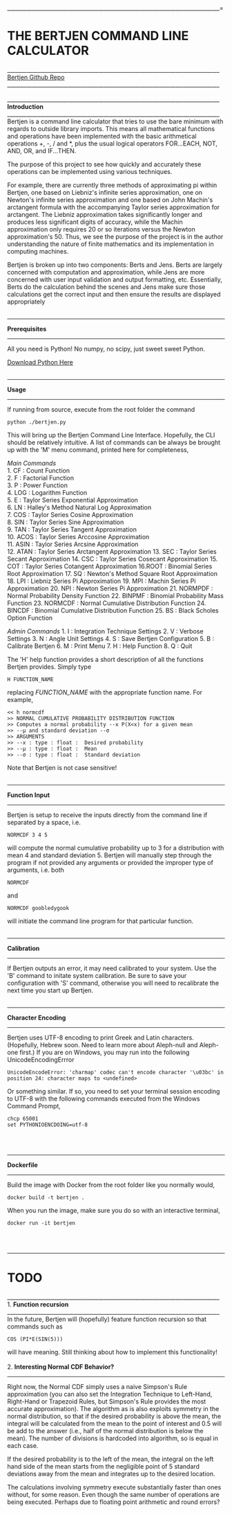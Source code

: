 _____________________________________________________________________________=
<h1>THE BERTJEN COMMAND LINE CALCULATOR</h1>
_____________________________________________________________________________
<a href = "https://github.com/chinchalinchin/bertjen"> Bertjen Github Repo</a>
_____________________________________________________________________________<br><br>
_____________________________________________________________________________
<b>Introduction</b>
_____________________________________________________________________________
Bertjen is a command line calculator that tries to use the bare minimum with regards to outside library imports. This means all mathematical functions and operations have been implemented with the basic arithmetical operations +, -, / and *, plus the usual logical operators FOR...EACH, NOT, AND, OR, and IF...THEN. 

The purpose of this project to see how quickly and accurately these operations can be implemented using various techniques. 

For example, there are currently three methods of approximating pi within Bertjen, one based on Liebniz's infinite series approximation, one on Newton's infinite series approximation and one based on John Machin's arctangent formula with the accompanying Taylor series approximation for arctangent. The Liebniz approximation takes significantly longer and produces less significant digits of accuracy, while the Machin approximation only requires 20 or so iterations versus the Newton approximation's 50.  Thus, we see the purpose of the project is in the author understanding the nature of finite mathematics and its implementation in computing machines. 

Bertjen is broken up into two components: Berts and Jens. Berts are largely concerned with computation and approximation, while Jens are more concerned with user input validation  and output formatting, etc. Essentially, Berts do the calculation behind the scenes and Jens make sure those calculations get the correct input and then ensure the results are displayed appropriately<br><br>
_____________________________________________________________________________
<b>Prerequisites</b>
_____________________________________________________________________________
All you need is Python! No numpy, no scipy, just sweet sweet Python.

<a href="https://www.python.org/downloads/">Download Python Here</a><br><br>
_____________________________________________________________________________
<b>Usage</b>
_____________________________________________________________________________
If running from source, execute from the root folder the command

	python ./bertjen.py

This will bring up the Bertjen Command Line Interface. Hopefully, the CLI should be relatively intuitive. A list of commands can be always be brought up with the 'M' menu command, printed here for completeness,

<i>Main Commands</i><br>
	1. CF : Count Function<br>
	2. F : Factorial Function<br>
	3. P : Power Function<br>
	4. LOG : Logarithm Function<br>
	5. E : Taylor Series Exponential Approximation<br>
	6. LN : Halley's Method Natural Log Approximation<br>
	7. COS : Taylor Series Cosine Approximation<br>
	8. SIN : Taylor Series Sine Approximation<br>
	9. TAN : Taylor Series Tangent Approximation<br>
	10. ACOS : Taylor Series Arccosine Approximation<br>
	11. ASIN : Taylor Series Arcsine Approximation<br>
	12. ATAN : Taylor Series Arctangent Approximation
	13. SEC : Taylor Series Secant Approximation
	14. CSC : Taylor Series Cosecant Approximation
	15. COT : Taylor Series Cotangent Approximation
	16.ROOT : Binomial Series Root Approximation
	17. SQ : Newton's Method Square Root Approximation
	18. LPI : Liebniz Series Pi Approximation
	19. MPI : Machin Series Pi Approximation
	20. NPI : Newton Series Pi Approximation
	21. NORMPDF : Normal Probability Density Function
	22. BINPMF : Binomial Probability Mass Function
	23. NORMCDF : Normal Cumulative Distribution Function
	24. BINCDF : Binomial Cumulative Distribution Function
	25. BS : Black Scholes Option Function

<i>Admin Commands</i>
	1. I : Integration Technique Settings
	2. V : Verbose Settings
	3. N : Angle Unit Settings
	4. S : Save Bertjen Configuration
	5. B : Calibrate Bertjen
	6. M : Print Menu
	7. H : Help Function
	8. Q : Quit

The 'H' help function provides a short description of all the functions Bertjen provides. Simply type 

	H FUNCTION_NAME

replacing <i>FUNCTION_NAME</i> with the appropriate function name. For example, 

	<< h normcdf
	>> NORMAL CUMULATIVE PROBABILITY DISTRIBUTION FUNCTION
	>> Computes a normal probability --x P(X<x) for a given mean
	>> --μ and standard deviation --σ
	>> ARGUMENTS
	>> --x : type : float :  Desired probability
	>> --μ : type : float :  Mean
	>> --σ : type : float :  Standard deviation

Note that Bertjen is not case sensitive! <br><br>
_____________________________________________________________________________
<b>Function Input</b>
_____________________________________________________________________________
Bertjen is setup to receive the inputs directly from the command line if separated by a space, i.e.

	NORMCDF 3 4 5

will compute the normal cumulative probability up to 3 for a distribution with mean 4 and standard deviation 5. Bertjen will manually step through the program if not provided any arguments or provided the improper type of arguments, i.e. both

	NORMCDF

and
	
	NORMCDF goobledygook

will initiate the command line program for that particular function. <br><br>
_____________________________________________________________________________
<b>Calibration</b>
_____________________________________________________________________________

If Bertjen outputs an error, it may need calibrated to your system. Use the 'B' command to initate system calibration. Be sure to save your configuration with 'S' command, otherwise you will need to recalibrate the next time you start up Bertjen.<br><br>
_____________________________________________________________________________
<b>Character Encoding</b>
_____________________________________________________________________________
Bertjen uses UTF-8 encoding to print Greek and Latin characters. (Hopefully, Hebrew soon. Need to learn more about Aleph-null and Aleph-one first.) If you are on Windows, you may run into the following UnicodeEncodingErrror

	UnicodeEncodeError: 'charmap' codec can't encode character '\u03bc' in position 24: character maps to <undefined>

Or something similar. If so, you need to set your terminal session encoding to UTF-8 with the following commands executed from the Windows Command Prompt,

	chcp 65001
	set PYTHONIOENCDOING=utf-8
<br><br>
_____________________________________________________________________________
<b>Dockerfile</b>
_____________________________________________________________________________


Build the image with Docker from the root folder like you normally would,

	docker build -t bertjen .

When you run the image, make sure you do so with an interactive terminal,

	docker run -it bertjen
<br><br>
_____________________________________________________________________________
<h1>TODO</h1>
_____________________________________________________________________________
1. <b>Function recursion</b>
_____________________________________________________________________________
In the future, Bertjen will (hopefully) feature function recursion so that commands such as

	COS (PI*E(SIN(5)))

will have meaning. Still thinking about how to implement this functionality! <br><br>
2. <b>Interesting Normal CDF Behavior?</b>
_____________________________________________________________________________
Right now, the Normal CDF simply uses a naive Simpson's Rule approximation (you can also set the Integration Technique to Left-Hand, Right-Hand or Trapezoid Rules, but Simpson's Rule provides the most accurate approximation). The algorithm as is also exploits symmetry in the normal distribution, so that if the desired probability is above the mean, the integral will be calculated from the mean to the point of interest and 0.5 will be add to the answer (i.e., half of the normal distribution is below the mean). The number of divisions is hardcoded into algorithm, so is equal in each case.

If the desired probability is to the left of the mean, the integral on the left hand side of the mean starts from the negligible point of 5 standard deviations away from the mean and integrates up to the desired location. 

The calculations involving symmetry execute substantially faster than ones without, for some reason. Even though the same number of operations are being executed. Perhaps due to floating point arithmetic and round errors? <br><br>
